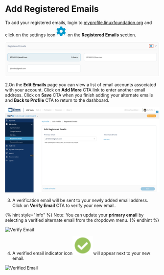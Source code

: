 # Add Registered Emails

To add your registered emails, login to [myprofile.linuxfoundation.org](https://myprofile.linuxfoundation.org/) and click on the settings icon![](../.gitbook/assets/settings%20%281%29.png)on the **Registered Emails** section.

![](../.gitbook/assets/registered-emails.png)

2.On the **Edit Emails** page you can view a list of email accounts associated with your account. Click on **Add More** CTA link to enter another email address. Click on **Save** CTA when you finish adding your alternate emails and **Back to Profile** CTA to return to the dashboard.

![](../.gitbook/assets/registered-emails%20%282%29.png)

3. A verification email will be sent to your newly added email address. Click on **Verify Email** CTA to verify your new email.

{% hint style="info" %}
Note: You can update your **primary email** by selecting a verified alternate email from the dropdown menu.
{% endhint %}

![Verify Email](https://gblobscdn.gitbook.com/assets%2F-M-jSu-OKTpJoS9behGp%2F-MAzAjJ6MY2J-jcRSOV4%2F-MAzG_ljMCAOHzih34sl%2FALT_Email.png?alt=media&token=b92f5b3d-1eff-43c3-903d-0152aaacdf39)

4. A verified email indicator icon![](../.gitbook/assets/image%20%285%29.png)will appear next to your new email. 

![Verified Email](https://gblobscdn.gitbook.com/assets%2F-M-jSu-OKTpJoS9behGp%2F-MAzAjJ6MY2J-jcRSOV4%2F-MAzHk8ZRCkdu-YetgdG%2FVerified.png?alt=media&token=9e8a421c-d359-4328-b2ad-a86817979ae0)



